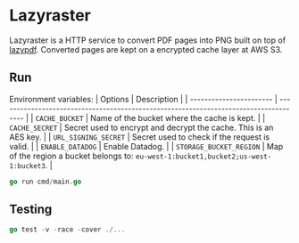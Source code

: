 # Lazyraster
Lazyraster is a HTTP service to convert PDF pages into PNG built on top of <a href="https://github.com/nitro/lazypdf">lazypdf</a>. Converted pages are kept on a encrypted cache layer at AWS S3.

## Run
Environment variables:
| Options                 | Description                                                                           |
| ----------------------- | ------------------------------------------------------------------------------------- |
| `CACHE_BUCKET`          | Name of the bucket where the cache is kept.                                           |
| `CACHE_SECRET`          | Secret used to encrypt and decrypt the cache. This is an AES key.                     |
| `URL_SIGNING_SECRET`    | Secret used to check if the request is valid.                                         |
| `ENABLE_DATADOG`        | Enable Datadog.                                                                       |
| `STORAGE_BUCKET_REGION` | Map of the region a bucket belongs to: `eu-west-1:bucket1,bucket2;us-west-1:bucket3`. |

```go
go run cmd/main.go
```

## Testing
```go
go test -v -race -cover ./...
```
